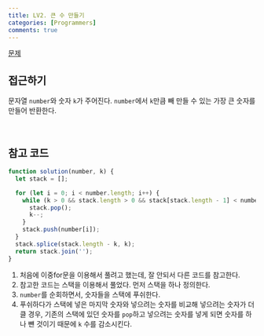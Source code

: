 ```yaml
---
title: LV2. 큰 수 만들기
categories: [Programmers]
comments: true
---
```


[문제](https://programmers.co.kr/learn/courses/30/lessons/42883)

## 접근하기

문자열 `number`와 숫자 `k`가 주어진다. `number`에서 `k`만큼 빼 만들 수 있는 가장 큰 숫자를 만들어 반환한다.

<br>

## 참고 코드

```js
function solution(number, k) {
  let stack = [];

  for (let i = 0; i < number.length; i++) {
    while (k > 0 && stack.length > 0 && stack[stack.length - 1] < number[i]) {
      stack.pop();
      k--;
    }
    stack.push(number[i]);
  }
  stack.splice(stack.length - k, k);
  return stack.join('');
}
```

1. 처음에 이중for문을 이용해서 풀려고 했는데, 잘 안되서 다른 코드를 참고한다.
2. 참고한 코드는 스택을 이용해서 풀었다. 먼저 스택을 하나 정의한다.
3. `number`를 순회하면서, 숫자들을 스택에 푸쉬한다.
4. 푸쉬하다가 스택에 넣은 마지막 숫자와 넣으려는 숫자를 비교해 넣으려는 숫자가 더 클 경우, 기존의 스택에 있던 숫자를 `pop`하고 넣으려는 숫자를 넣게 되면 숫자를 하나 뺸 것이기 때문에 `k` 수를 감소시킨다.
